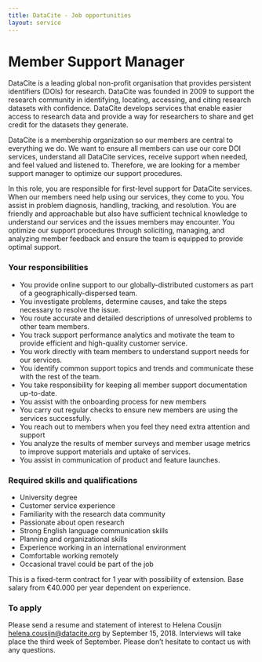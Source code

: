 ```yaml
---
title: DataCite - Job opportunities
layout: service
---
```


# Member Support Manager
DataCite is a leading global non-profit organisation that provides persistent identifiers (DOIs) for research. DataCite was founded in 2009 to support the research community in identifying, locating, accessing, and citing research datasets with confidence. DataCite develops services that enable easier access to research data and provide a way for researchers to share and get credit for the datasets they generate.

DataCite is a membership organization so our members are central to everything we do. We want to ensure all members can use our core DOI services, understand all DataCite services, receive support when needed, and feel valued and listened to. Therefore, we are looking for a member support manager to optimize our support procedures.

In this role, you are responsible for first-level support for DataCite services. When our members need help using our services, they come to you. You assist in problem diagnosis, handling, tracking, and resolution. You are friendly and approachable but also have sufficient technical knowledge to understand our services and the issues members may encounter. You optimize our support procedures through soliciting, managing, and analyzing member feedback and ensure the team is equipped to provide optimal support.

  ### Your responsibilities
* You provide online support to our globally-distributed customers as part of a geographically-dispersed team.
* You investigate problems, determine causes, and take the steps necessary to resolve the issue.
* You route accurate and detailed descriptions of unresolved problems to other team members.
* You track support performance analytics and motivate the team to provide efficient and high-quality customer service.
* You work directly with team members to understand support needs for our services.
* You identify common support topics and trends and communicate these with the rest of the team. 
* You take responsibility for keeping all member support documentation up-to-date.
* You assist with the onboarding process for new members
* You carry out regular checks to ensure new members are using the services successfully.
* You reach out to members when you feel they need extra attention and support
* You analyze the results of member surveys and member usage metrics to improve support materials and uptake of services.
* You assist in communication of product and feature launches.

 ### Required skills and qualifications
* University degree
* Customer service experience
* Familiarity with the research data community
* Passionate about open research
* Strong English language communication skills
* Planning and organizational skills
* Experience working in an international environment
* Comfortable working remotely
* Occasional travel could be part of the job

This is a fixed-term contract for 1 year with possibility of extension. Base salary from €40.000 per year dependent on experience.

 ### To apply
Please send a resume and statement of interest to Helena Cousijn [<helena.cousijn@datacite.org>](mailto:helena.cousijn@datacite.org) by September 15, 2018. Interviews will take place the third week of September. Please don’t hesitate to contact us with any questions.
